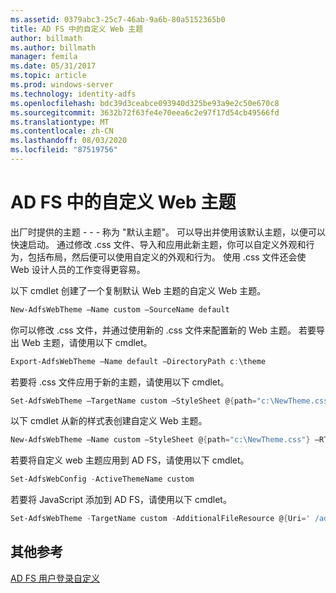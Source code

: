 ```yaml
---
ms.assetid: 0379abc3-25c7-46ab-9a6b-80a5152365b0
title: AD FS 中的自定义 Web 主题
author: billmath
ms.author: billmath
manager: femila
ms.date: 05/31/2017
ms.topic: article
ms.prod: windows-server
ms.technology: identity-adfs
ms.openlocfilehash: bdc39d3ceabce093940d325be93a9e2c50e670c8
ms.sourcegitcommit: 3632b72f63fe4e70eea6c2e97f17d54cb49566fd
ms.translationtype: MT
ms.contentlocale: zh-CN
ms.lasthandoff: 08/03/2020
ms.locfileid: "87519756"
---
```

# <a name="custom-web-themes-in-ad-fs"></a>AD FS 中的自定义 Web 主题

出厂时提供的主题 \- \- \- 称为 "默认主题"。 可以导出并使用该默认主题，以便可以快速启动。 通过修改 .css 文件、导入和应用此新主题，你可以自定义外观和行为，包括布局，然后便可以使用自定义的外观和行为。 使用 .css 文件还会使 Web 设计人员的工作变得更容易。

以下 cmdlet 创建了一个复制默认 Web 主题的自定义 Web 主题。

```powershell
New-AdfsWebTheme –Name custom –SourceName default
```

你可以修改 .css 文件，并通过使用新的 .css 文件来配置新的 Web 主题。 若要导出 Web 主题，请使用以下 cmdlet。

```powershell
Export-AdfsWebTheme –Name default –DirectoryPath c:\theme
```

若要将 .css 文件应用于新的主题，请使用以下 cmdlet。

```powershell
Set-AdfsWebTheme –TargetName custom –StyleSheet @{path="c:\NewTheme.css"}
```

以下 cmdlet 从新的样式表创建自定义 Web 主题。

```powershell
New-AdfsWebTheme –Name custom –StyleSheet @{path="c:\NewTheme.css"} –RTLStyleSheetPath c:\NewRtlTheme.css
```

若要将自定义 web 主题应用到 AD FS，请使用以下 cmdlet。

```powershell
Set-AdfsWebConfig -ActiveThemeName custom
```

若要将 JavaScript 添加到 AD FS，请使用以下 cmdlet。

```powershell
Set-AdfsWebTheme -TargetName custom -AdditionalFileResource @{Uri=' /adfs/portal/script/onload.js';path="D:\inetpub\adfsassets\script\onload.js"}
```

## <a name="additional-references"></a>其他参考

[AD FS 用户登录自定义](AD-FS-user-sign-in-customization.md)
